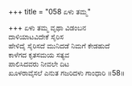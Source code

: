 +++
title = "058 ಏಳು ತಮ್ಮ"

+++
ಏಳು ತಮ್ಮ ವೃಥಾ ವಿಡಂಬನ  
ದಾಳಿಯಾಟವಿದೇಕೆ ಸೈರಿಸ  
ಹೇಳಿದೈ ಸೈರಿಸದೆ ಮುನಿದಡೆ ನಿಮಗೆ ಕೇಡಹುದೆ  
ಕಾಳೆಗದ ಕೃತಸಮಯ ಸತ್ಯವ  
ಪಾಲಿಸಿದವರು ನೀವಲೇ ದಿಟ  
ಖೂಳರಾವೈಸಲೆ ಎನುತ ಗಜರಿದಳು ಗಾಂಧಾರಿ      ॥58॥